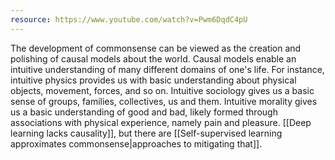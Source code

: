 ```yaml
---
resource: https://www.youtube.com/watch?v=Pwm6DqdC4pU
---
```


The development of commonsense can be viewed as the creation and polishing of causal models about the world. Causal models enable an intuitive understanding of many different domains of one's life. For instance, intuitive physics provides us with basic understanding about physical objects, movement, forces, and so on. Intuitive sociology gives us a basic sense of groups, families, collectives, us and them. Intuitive morality gives us a basic understanding of good and bad, likely formed through associations with physical experience, namely pain and pleasure. [[Deep learning lacks causality]], but there are [[Self-supervised learning approximates commonsense|approaches to mitigating that]].